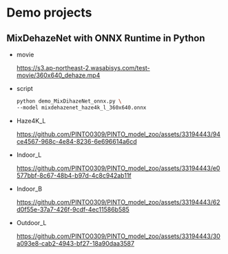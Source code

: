 # Demo projects

## MixDehazeNet with ONNX Runtime in Python

- movie

  https://s3.ap-northeast-2.wasabisys.com/test-movie/360x640_dehaze.mp4

- script
  ```bash
  python demo_MixDihazeNet_onnx.py \
  --model mixdehazenet_haze4k_l_360x640.onnx
  ```

- Haze4K_L

  https://github.com/PINTO0309/PINTO_model_zoo/assets/33194443/94ce4567-968c-4e84-8236-6e696614a6cd

- Indoor_L

  https://github.com/PINTO0309/PINTO_model_zoo/assets/33194443/e0577bbf-8c67-48b4-b97d-4c8c942ab11f

- Indoor_B

  https://github.com/PINTO0309/PINTO_model_zoo/assets/33194443/62d0f55e-37a7-426f-9cdf-4ec11586b585

- Outdoor_L

  https://github.com/PINTO0309/PINTO_model_zoo/assets/33194443/30a093e8-cab2-4943-bf27-18a90daa3587

